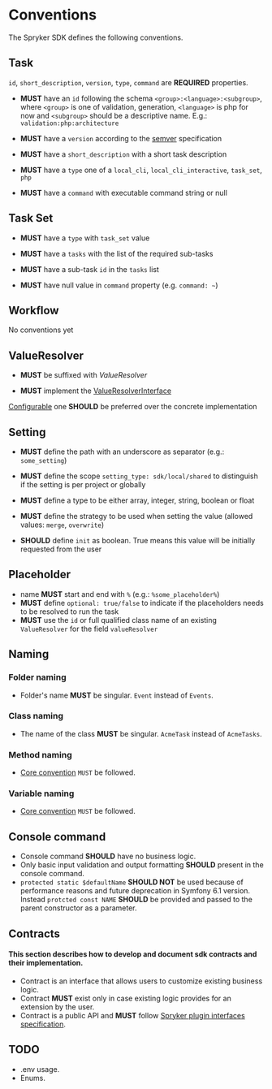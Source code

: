 # Conventions

The Spryker SDK defines the following conventions.

## Task
`id`, `short_description`, `version`, `type`, `command` are  __REQUIRED__ properties.

- __MUST__ have an `id` following the schema `<group>:<language>:<subgroup>`, where `<group>` is one of validation, generation, `<language>` is php for now  and `<subgroup>` should be a descriptive name. E.g.: `validation:php:architecture`

- __MUST__ have a `version` according to the [semver](https://semver.org/) specification

- __MUST__ have a `short_description` with a short task description

- __MUST__ have a `type` one of a `local_cli`, `local_cli_interactive`, `task_set`, `php`

- __MUST__ have a `command` with executable command string or null

## Task Set

- __MUST__ have a `type` with `task_set` value

- __MUST__ have a `tasks` with the list of the required sub-tasks

- __MUST__ have a sub-task `id` in the `tasks` list

- __MUST__ have null value in `command` property (e.g. `command: ~`)

## Workflow

No conventions yet

## ValueResolver

- __MUST__ be suffixed with _ValueResolver_

- __MUST__ implement the [ValueResolverInterface](https://github.com/spryker-sdk/sdk-contracts/blob/master/src/ValueResolver/ValueResolverInterface.php)

[Configurable](https://github.com/spryker-sdk/sdk-contracts/blob/master/src/ValueResolver/ConfigurableValueResolverInterface.php) one __SHOULD__ be preferred over the concrete implementation

## Setting

- __MUST__ define the path with an underscore as separator (e.g.: `some_setting`)

- __MUST__ define the scope `setting_type: sdk/local/shared` to distinguish if the setting is per project or globally

- __MUST__  define a type to be either array, integer, string, boolean or float

- __MUST__ define the strategy to be used when setting the value (allowed values: `merge`, `overwrite`)

- __SHOULD__ define `init` as boolean. True means this value will be initially requested from the user

## Placeholder

- name __MUST__ start and end with `%` (e.g.: `%some_placeholder%`)
- __MUST__ define `optional: true/false` to indicate if the placeholders needs to be resolved to run the task
- __MUST__ use the `id` or full qualified class name of an existing `ValueResolver` for the field `valueResolver`

## Naming

### Folder naming

- Folder's name __MUST__ be singular. `Event` instead of `Events`.

### Class naming

- The name of the class __MUST__ be singular. `AcmeTask` instead of `AcmeTasks`.

### Method naming

- [Core convention](https://spryker.atlassian.net/wiki/spaces/CORE/pages/497156313/Common+Conventions#CommonConventions-Namingofmethods) `MUST` be followed.

### Variable naming

- [Core convention](https://spryker.atlassian.net/wiki/spaces/CORE/pages/497156313/Common+Conventions#CommonConventions-Namingofvariables) `MUST` be followed.


## Console command

- Console command __SHOULD__ have no business logic.
- Only basic input validation and output formatting __SHOULD__ present in the console command.
- `protected static $defaultName` __SHOULD NOT__ be used because of performance reasons and future deprecation in Symfony 6.1 version.
  Instead `protcted const NAME` __SHOULD__ be provided and passed to the parent constructor as a parameter.

## Contracts

#### This section describes how to develop and document sdk contracts and their implementation.

- Contract is an interface that allows users to customize existing business logic.
- Contract __MUST__ exist only in case existing logic provides for an extension by the user.
- Contract is a public API and __MUST__ follow [Spryker plugin interfaces specification](https://spryker.atlassian.net/wiki/spaces/RFC/pages/1038092073/INTEGRATED+RFC+Plugin+interface+specification).

## TODO

- .env usage.
- Enums.
